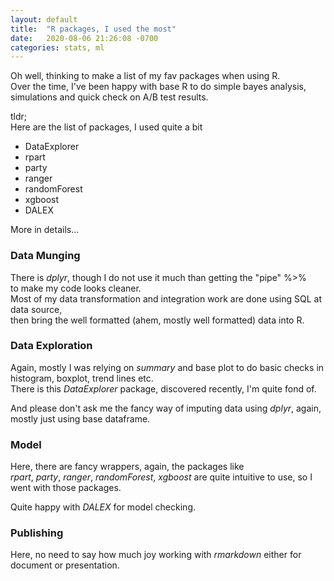 ```yaml
---
layout: default
title:  "R packages, I used the most"
date:   2020-08-06 21:26:08 -0700
categories: stats, ml
---
```

Oh well, thinking to make a list of my fav packages when using R.   
Over the time, I've been happy with base R to do simple bayes analysis, 
simulations and quick check on A/B test results.   

tldr;  
Here are the list of packages, I used quite a bit
* DataExplorer
* rpart
* party
* ranger
* randomForest
* xgboost
* DALEX


More in details... 
### Data Munging
There is _dplyr_, though I do not use it much than getting the "pipe" %>%   
to make my code looks cleaner.  
Most of my data transformation and integration work are done using SQL at data source,   
then bring the well formatted (ahem, mostly well formatted) data into R.  

### Data Exploration 
Again, mostly I was relying on _summary_ and base plot to do basic checks in histogram, boxplot, trend lines etc.  
There is this _DataExplorer_ package, discovered recently, I'm quite fond of.   

And please don't ask me the fancy way of imputing data using _dplyr_, again, mostly just using base dataframe.  

### Model
Here, there are fancy wrappers, again, the packages like   
_rpart_, _party_, _ranger_, _randomForest_, _xgboost_ are quite intuitive to use, so I went with those packages.    

Quite happy with _DALEX_ for model checking.   

### Publishing 
Here, no need to say how much joy working with _rmarkdown_ either for document or presentation. 
